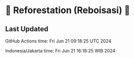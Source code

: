 
# 🌳 Reforestation (Reboisasi) 🌲

## Last Updated

GitHub Actions time: Fri Jun 21 09:18:25 UTC 2024

Indonesia/Jakarta time: Fri Jun 21 16:18:25 WIB 2024
